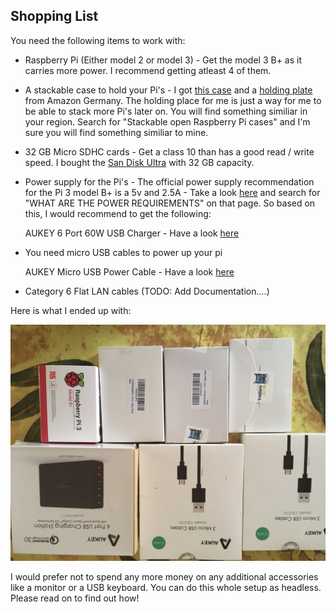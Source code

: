 ## Shopping List

You need the following items to work with:

* Raspberry Pi (Either model 2 or model 3) - Get the model 3 B+ as it carries more power. I recommend getting atleast 4 of them.

* A stackable case to hold your Pi's - I got <a href="https://tinyurl.com/ycpe78u3" target="_blank">this case</a> and a <a href="https://tinyurl.com/ycomf998" target="_blank">holding plate</a> from Amazon Germany. The holding place for me is just a way for me to be able to stack more Pi's later on. You will find something similiar in your region. Search for "Stackable open Raspberry Pi cases" and I'm sure you will find something similiar to mine.

* 32 GB Micro SDHC cards - Get a class 10 than has a good read / write speed. I bought the <a href="https://tinyurl.com/y9fx6k6b" target="_blank">San Disk Ultra</a> with 32 GB capacity.

* Power supply for the Pi's - The official power supply recommendation for the Pi 3 model B+ is a 5v and 2.5A - Take a look [here](https://www.raspberrypi.org/help/faqs/) and search for "WHAT ARE THE POWER REQUIREMENTS" on that page. So based on this, I would recommend to get the following:

  AUKEY 6 Port 60W USB Charger - Have a look [here](https://tinyurl.com/y9horcbv)

* You need micro USB cables to power up your pi

  AUKEY Micro USB Power Cable - Have a look [here](https://tinyurl.com/yabcnfq2)
  
* Category 6 Flat LAN cables (TODO: Add Documentation....)

Here is what I ended up with:

![RASPI Shopping](https://github.com/joesan/plant-infra/blob/master/pi/images/raspi_shopping.JPG)

I would prefer not to spend any more money on any additional accessories like a monitor or a USB keyboard. You can do this whole setup as headless. Please read on to find out how!
